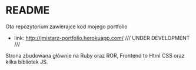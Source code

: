   # README

Oto repozytorium zawierajce kod mojego portfolio

 * link: http://jmistarz-portfolio.herokuapp.com/
 /// UNDER DEVELOPMENT ///
 
 Strona zbudowana głównie na Ruby oraz ROR, Frontend to Html CSS oraz kilka bibliotek JS. 

